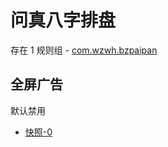 # 问真八字排盘

存在 1 规则组 - [com.wzwh.bzpaipan](/src/apps/com.wzwh.bzpaipan.ts)

## 全屏广告

默认禁用

- [快照-0](https://i.gkd.li/i/13162912)
